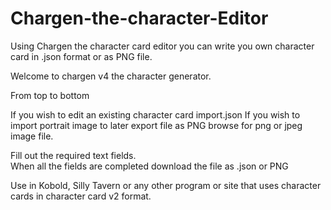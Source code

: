 # Chargen-the-character-Editor
Using Chargen the character card editor you can write you own character card in .json format or as PNG file.

Welcome to chargen v4 the character generator.

From top to bottom

If you wish to edit an existing character card import.json
If you wish to import portrait image to later export file as PNG browse for png or jpeg image file. 

Fill out the required text fields.   
When all the fields are completed download the file as .json or PNG

Use in Kobold, Silly Tavern or any other program or site that uses character cards in character card v2 format. 
